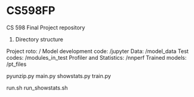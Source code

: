 # CS598FP
CS 598 Final Project repository

1) Directory structure 

Project roto: /
Model development code: /jupyter
Data: /model_data
Test codes: /modules_in_test
Profiler and Statistics: /nnperf
Trained models: /pt_files

pyunzip.py
main.py
showstats.py
train.py

run.sh
run_showstats.sh
